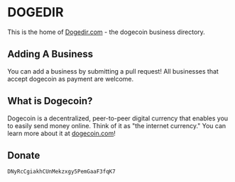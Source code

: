 # DOGEDIR

This is the home of [Dogedir.com](http://dogedir.com) - the dogecoin business directory.

## Adding A Business

You can add a business by submitting a pull request! All businesses that accept dogecoin as payment are welcome.

## What is Dogecoin?

Dogecoin is a decentralized, peer-to-peer digital currency that enables you to easily send money online. Think of it as "the internet currency." You can learn more about it at [dogecoin.com](http://dogecoin.com)!

## Donate

`DNyRcCgiakhCUnMekzxgy5PemGaaF3fqK7`
